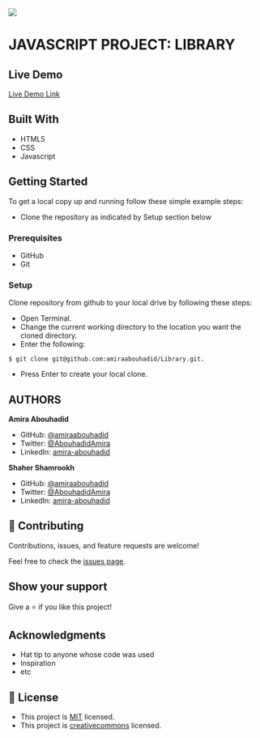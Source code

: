 ![](https://img.shields.io/badge/Microverse-blueviolet)

# JAVASCRIPT PROJECT: LIBRARY

## Live Demo

[Live Demo Link]()

## Built With
- HTML5
- CSS
- Javascript

## Getting Started
To get a local copy up and running follow these simple example steps:
- Clone the repository as indicated by Setup section below

### Prerequisites
- GitHub
- Git


### Setup
Clone repository from github to your local drive by following these steps:
- Open Terminal.
- Change the current working directory to the location you want the cloned directory.
- Enter the following:
```
$ git clone git@github.com:amiraabouhadid/Library.git.

```
- Press Enter to create your local clone.


## AUTHORS

**Amira Abouhadid**

- GitHub: [@amiraabouhadid](https://github.com/amiraabouhadid)
- Twitter: [@AbouhadidAmira](https://twitter.com/AbouhadidAmira)
- LinkedIn: [amira-abouhadid](https://www.linkedin.com/in/amira-abouhadid/)

**Shaher Shamrookh**

- GitHub: [@amiraabouhadid](https://github.com/Shaher-11)
- Twitter: [@AbouhadidAmira](https://twitter.com/shahershamroukh)
- LinkedIn: [amira-abouhadid](https://www.linkedin.com/in/shahershamroukh)



## 🤝 Contributing

Contributions, issues, and feature requests are welcome!

Feel free to check the [issues page](https://github.com/amiraabouhadid/Library/issues).

## Show your support

Give a ⭐️ if you like this project!

## Acknowledgments

- Hat tip to anyone whose code was used
- Inspiration
- etc

## 📝 License

- This project is [MIT](https://opensource.org/licenses/MIT) licensed.
- This project is [creativecommons](https://creativecommons.org/licenses/by-nc/4.0/) licensed.
